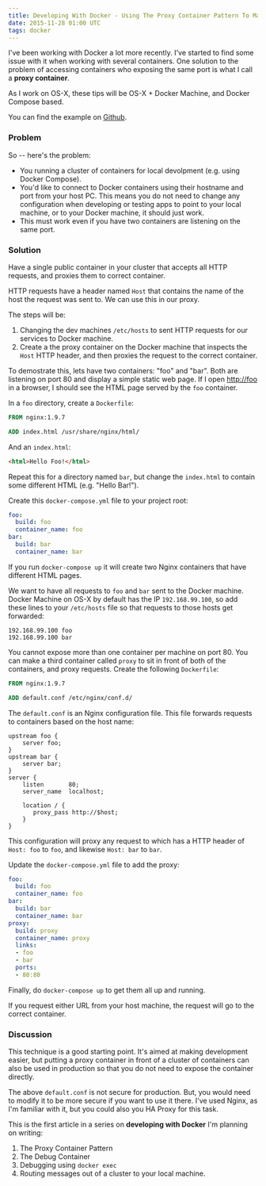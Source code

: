 ```yaml
---
title: Developing With Docker - Using The Proxy Container Pattern To Make Development Easier
date: 2015-11-28 01:00 UTC
tags: docker
---
```

I've been working with Docker a lot more recently. I've started to find some issue with it when working with several containers. One solution to the problem of accessing containers who exposing the same port is what I call a **proxy container**.

As I work on OS-X, these tips will be OS-X + Docker Machine, and Docker Compose based.

You can find the example on [Github](https://github.com/alexec/docker-proxy-container-example).

### Problem

So -- here's the problem:

* You running a cluster of containers for local devolpment (e.g. using Docker Compose).
* You'd like to connect to Docker containers using their hostname and port from your host PC. This means you do not need to change any configuration when developing or testing apps to point to your local machine, or to your Docker machine, it should just work.
* This must work even if you have two containers are listening on the same port.

### Solution

Have a single public container in your cluster that accepts all HTTP requests, and proxies them to correct container.

HTTP requests have a header named `Host` that contains the name of the host the request was sent to. We can use this in our proxy.

The steps will be:

1. Changing the dev machines `/etc/hosts` to sent HTTP requests for our services to Docker machine.
2. Create a the proxy container on the Docker machine that inspects the `Host` HTTP header, and then proxies the request to the correct container.

To demostrate this, lets have two containers: "foo" and "bar". Both are listening on port 80 and display a simple static web page. If I open <http://foo> in a browser, I should see the HTML page served by the `foo` container.  

In a `foo` directory, create a `Dockerfile`:

~~~Dockerfile
FROM nginx:1.9.7

ADD index.html /usr/share/nginx/html/
~~~

And an `index.html`:

~~~html
<html>Hello Foo!</html>
~~~

Repeat this for a directory named `bar`, but change the `index.html` to contain some different HTML (e.g. "Hello Bar!").

Create this `docker-compose.yml` file to your project root:

~~~yml
foo:
  build: foo
  container_name: foo
bar:
  build: bar
  container_name: bar
~~~

If you run `docker-compose up` it will create two Nginx containers that have different HTML pages.

We want to have all requests to `foo` and `bar` sent to the Docker machine. Docker Machine on OS-X by default has the IP `192.168.99.100`, so add these lines to your `/etc/hosts` file so that requests to those hosts get forwarded:

~~~
192.168.99.100 foo
192.168.99.100 bar
~~~

You cannot expose more than one container per machine on port 80. You can make a third container called `proxy` to sit in front of both of the containers, and proxy requests. Create the following `Dockerfile`:

~~~Dockerfile
FROM nginx:1.9.7

ADD default.conf /etc/nginx/conf.d/
~~~

The `default.conf` is an Nginx configuration file. This file forwards requests to containers based on the host name:

~~~
upstream foo {
    server foo;
}
upstream bar {
    server bar;
}
server {
    listen       80;
    server_name  localhost;

    location / {
       proxy_pass http://$host;
    }
}
~~~

This configuration will proxy any request to which has a HTTP header of `Host: foo` to `foo`, and likewise `Host: bar` to `bar`.

Update the `docker-compose.yml` file to add the proxy:

~~~yml
foo:
  build: foo
  container_name: foo
bar:
  build: bar
  container_name: bar
proxy:
  build: proxy
  container_name: proxy
  links:
  - foo
  - bar
  ports:
  - 80:80
~~~

Finally, do `docker-compose up` to get them all up and running.

If you request either URL from your host machine, the request will go to the correct container.

### Discussion

This technique is a good starting point. It's aimed at making development easier, but putting a proxy container in front of a cluster of containers can also be used in production so that you do not need to expose the container directly.

The above `default.conf` is not secure for production. But, you would need to modify it to be more secure if you want to use it there. I've used Nginx, as I'm familiar with it, but you could also you HA Proxy for this task.

This is the first article in a series on **developing with Docker** I'm planning on writing:

1. The Proxy Container Pattern
2. The Debug Container
3. Debugging using `docker exec`
4. Routing messages out of a cluster to your local machine.